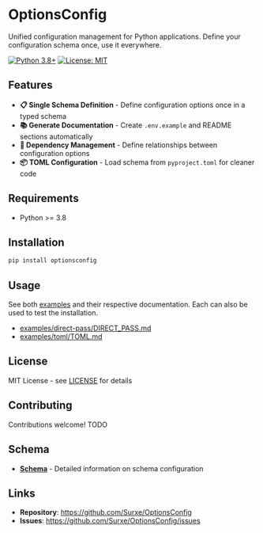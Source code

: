 # OptionsConfig

Unified configuration management for Python applications. Define your configuration schema once, use it everywhere.

[![Python 3.8+](https://img.shields.io/badge/python-3.8+-blue.svg)](https://www.python.org/downloads/)
[![License: MIT](https://img.shields.io/badge/License-MIT-yellow.svg)](https://opensource.org/licenses/MIT)

## Features

- **📋 Single Schema Definition** - Define configuration options once in a typed schema
- **📚 Generate Documentation** - Create `.env.example` and README sections automatically
- **🔗 Dependency Management** - Define relationships between configuration options
- **📦 TOML Configuration** - Load schema from `pyproject.toml` for cleaner code

## Requirements
- Python >= 3.8

## Installation
```bash
pip install optionsconfig
```

## Usage
See both [examples](examples) and their respective documentation. Each can also be used to test the installation.
* [examples/direct-pass/DIRECT_PASS.md](examples/direct-pass/DIRECT_PASS.md)
* [examples/toml/TOML.md](examples/toml/TOML.md)
  
## License

MIT License - see [LICENSE](LICENSE)  for details

## Contributing

Contributions welcome! TODO

## Schema
- **[Schema](SCHEMA.md)** - Detailed information on schema configuration

## Links

- **Repository**: https://github.com/Surxe/OptionsConfig
- **Issues**: https://github.com/Surxe/OptionsConfig/issues